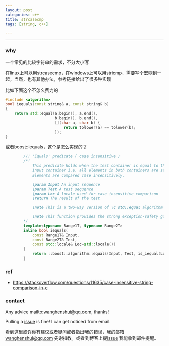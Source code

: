 ```yaml
---
layout: post
categories: c++
title: strcasecmp
tags: [string, c++]

---
```


  

---

### why

一个常见的比较字符串的需求，不分大小写

在linux上可以用strcasecmp，在windows上可以用stricmp，需要写个宏糊到一起，当然，也有其他办法，参考链接给出了很多种实现

比如下面这个不怎么费力的

```c++
#include <algorithm>
bool iequals(const string& a, const string& b)
{
    return std::equal(a.begin(), a.end(),
                      b.begin(), b.end(),
                      [](char a, char b) {
                          return tolower(a) == tolower(b);
                      });
}
```

或者boost::iequals，这个是怎么实现的？

```c++
        //! 'Equals' predicate ( case insensitive )
        /*!
            This predicate holds when the test container is equal to the
            input container i.e. all elements in both containers are same.
            Elements are compared case insensitively.

            \param Input An input sequence
            \param Test A test sequence
            \param Loc A locale used for case insensitive comparison
            \return The result of the test

            \note This is a two-way version of \c std::equal algorithm

            \note This function provides the strong exception-safety guarantee
        */
        template<typename Range1T, typename Range2T>
        inline bool iequals( 
            const Range1T& Input, 
            const Range2T& Test,
            const std::locale& Loc=std::locale())
        {
            return ::boost::algorithm::equals(Input, Test, is_iequal(Loc));
        }

```





### ref

- <https://stackoverflow.com/questions/11635/case-insensitive-string-comparison-in-c>

### contact

Any advice mailto:wanghenshui@qq.com, thanks! 

Pulling a [issue](https://github.com/wanghenshui/wanghenshui.github.io/issues/new) is fine! I can get noticed from email.

看到这里或许你有建议或者疑问或者指出我的错误，我的邮箱wanghenshui@qq.com 先谢指教。或者到博客上提[issue](https://github.com/wanghenshui/wanghenshui.github.io/issues/new) 我能收到邮件提醒。